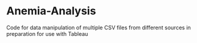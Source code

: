 # Anemia-Analysis
Code for data manipulation of multiple CSV files from different sources in preparation for use with Tableau
